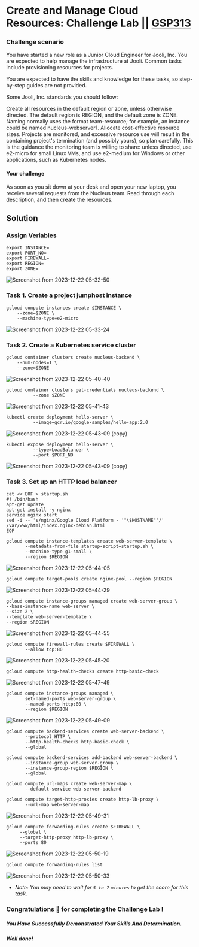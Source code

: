 # Create and Manage Cloud Resources: Challenge Lab || [GSP313](https://www.cloudskillsboost.google/focuses/10258?parent=catalog) 

### Challenge scenario
You have started a new role as a Junior Cloud Engineer for Jooli, Inc. You are expected to help manage the infrastructure at Jooli. Common tasks include provisioning resources for projects.

You are expected to have the skills and knowledge for these tasks, so step-by-step guides are not provided.

Some Jooli, Inc. standards you should follow:

Create all resources in the default region or zone, unless otherwise directed. The default region is REGION, and the default zone is ZONE.
Naming normally uses the format team-resource; for example, an instance could be named nucleus-webserver1.
Allocate cost-effective resource sizes. Projects are monitored, and excessive resource use will result in the containing project's termination (and possibly yours), so plan carefully. This is the guidance the monitoring team is willing to share: unless directed, use e2-micro for small Linux VMs, and use e2-medium for Windows or other applications, such as Kubernetes nodes.

#### Your challenge
As soon as you sit down at your desk and open your new laptop, you receive several requests from the Nucleus team. Read through each description, and then create the resources.

## Solution 
### Assign Veriables

```
export INSTANCE=
export PORT_NO=
export FIREWALL=
export REGION=
export ZONE=
```
![Screenshot from 2023-12-22 05-32-50](https://github.com/Dev0psKing/Google-Cloud-Hands_On/assets/99263767/010dca7e-0f2a-4106-a18d-e090965c8adb)

### Task 1. Create a project jumphost instance

```
gcloud compute instances create $INSTANCE \
    --zone=$ZONE \
    --machine-type=e2-micro
```
![Screenshot from 2023-12-22 05-33-24](https://github.com/Dev0psKing/Google-Cloud-Hands_On/assets/99263767/64546dee-bd97-4684-bddf-ef26edac96f3)

### Task 2. Create a Kubernetes service cluster

```
gcloud container clusters create nucleus-backend \
    --num-nodes=1 \
    --zone=$ZONE
```
![Screenshot from 2023-12-22 05-40-40](https://github.com/Dev0psKing/Google-Cloud-Hands_On/assets/99263767/bc6798a0-ace2-4d99-9b88-cecf08fe95a7)

```
gcloud container clusters get-credentials nucleus-backend \
          --zone $ZONE
```
![Screenshot from 2023-12-22 05-41-43](https://github.com/Dev0psKing/Google-Cloud-Hands_On/assets/99263767/f19cd04e-c7c5-46d7-bc70-99b46d4c7eb2)

```
kubectl create deployment hello-server \
          --image=gcr.io/google-samples/hello-app:2.0
```
![Screenshot from 2023-12-22 05-43-09 (copy)](https://github.com/Dev0psKing/Google-Cloud-Hands_On/assets/99263767/98949aaa-beeb-4e24-ba99-185f826340e5)

```
kubectl expose deployment hello-server \
          --type=LoadBalancer \
          --port $PORT_NO
```
![Screenshot from 2023-12-22 05-43-09 (copy)](https://github.com/Dev0psKing/Google-Cloud-Hands_On/assets/99263767/78e95603-6fc2-4a02-bc7b-f0fbf0cf9a62)

### Task 3. Set up an HTTP load balancer

```
cat << EOF > startup.sh
#! /bin/bash
apt-get update
apt-get install -y nginx
service nginx start
sed -i -- 's/nginx/Google Cloud Platform - '"\$HOSTNAME"'/' /var/www/html/index.nginx-debian.html
EOF
```
```
gcloud compute instance-templates create web-server-template \
       --metadata-from-file startup-script=startup.sh \
       --machine-type g1-small \
       --region $REGION
```
![Screenshot from 2023-12-22 05-44-05](https://github.com/Dev0psKing/Google-Cloud-Hands_On/assets/99263767/f35af74d-8575-4ed4-9aa0-a1485f983a40)

```
gcloud compute target-pools create nginx-pool --region $REGION
```
![Screenshot from 2023-12-22 05-44-29](https://github.com/Dev0psKing/Google-Cloud-Hands_On/assets/99263767/0c4544ed-76c8-4732-b31f-c7326b8117ec)

```
gcloud compute instance-groups managed create web-server-group \
--base-instance-name web-server \
--size 2 \
--template web-server-template \
--region $REGION
```
![Screenshot from 2023-12-22 05-44-55](https://github.com/Dev0psKing/Google-Cloud-Hands_On/assets/99263767/53f20c8a-8263-4cf2-9a15-437d1cb76da8)

```
gcloud compute firewall-rules create $FIREWALL \
       --allow tcp:80
```
![Screenshot from 2023-12-22 05-45-20](https://github.com/Dev0psKing/Google-Cloud-Hands_On/assets/99263767/7238209c-e572-481c-853f-835d9dd38789)

```
gcloud compute http-health-checks create http-basic-check
```
![Screenshot from 2023-12-22 05-47-49](https://github.com/Dev0psKing/Google-Cloud-Hands_On/assets/99263767/bc73d594-3dc9-4ff5-b016-1e01189b5159)

```
gcloud compute instance-groups managed \
       set-named-ports web-server-group \
       --named-ports http:80 \
       --region $REGION
```
![Screenshot from 2023-12-22 05-49-09](https://github.com/Dev0psKing/Google-Cloud-Hands_On/assets/99263767/907c9bd0-35ec-45d2-a11f-56a446729cc3)

```
gcloud compute backend-services create web-server-backend \
       --protocol HTTP \
       --http-health-checks http-basic-check \
       --global
```
```
gcloud compute backend-services add-backend web-server-backend \
       --instance-group web-server-group \
       --instance-group-region $REGION \
       --global
```
```
gcloud compute url-maps create web-server-map \
       --default-service web-server-backend
```
```
gcloud compute target-http-proxies create http-lb-proxy \
       --url-map web-server-map
```
![Screenshot from 2023-12-22 05-49-31](https://github.com/Dev0psKing/Google-Cloud-Hands_On/assets/99263767/5802c35c-6183-433c-8a13-b328539bc6c2)

```
gcloud compute forwarding-rules create $FIREWALL \
     --global \
     --target-http-proxy http-lb-proxy \
     --ports 80
```
![Screenshot from 2023-12-22 05-50-19](https://github.com/Dev0psKing/Google-Cloud-Hands_On/assets/99263767/f375e2bb-eeac-403c-b915-7f141d616b75)

```
gcloud compute forwarding-rules list
```
![Screenshot from 2023-12-22 05-50-33](https://github.com/Dev0psKing/Google-Cloud-Hands_On/assets/99263767/a0dd104b-4ff6-4100-8e51-e2eb0d8ee0d6)


* *Note: You may need to wait for `5 to 7` `minutes` to get the score for this task.*

### Congratulations 🎉 for completing the Challenge Lab !

##### *You Have Successfully Demonstrated Your Skills And Determination.*

#### *Well done!*
